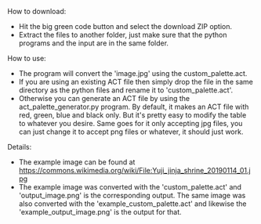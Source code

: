 How to download:
  - Hit the big green code button and select the download ZIP option.
  - Extract the files to another folder, just make sure that the python programs and the input are in the same folder.

How to use:
  - The program will convert the 'image.jpg' using the custom_palette.act.
  - If you are using an existing ACT file then simply drop the file in the same directory as the python files and rename it to 'custom_palette.act'.
  - Otherwise you can generate an ACT file by using the act_palette_generator.py program. By default, it makes an ACT file with red, green, blue and black only.
    But it's pretty easy to modify the table to whatever you desire. Same goes for it only accepting jpg files, you can just change it to accept png files or whatever, it should just work.

Details:
  - The example image can be found at https://commons.wikimedia.org/wiki/File:Yuji_jinja_shrine_20190114_01.jpg
  - The example image was converted with the 'custom_palette.act' and 'output_image.png' is the corresponding output.
    The same image was also converted with the 'example_custom_palette.act' and likewise the 'example_output_image.png' is the output for that.
